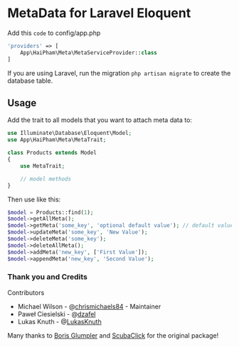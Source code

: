 # MetaData for Laravel Eloquent


Add this `code` to config/app.php

```php
'providers' => [
    App\HaiPham\Meta\MetaServiceProvider::class
]
```

If you are using Laravel, run the migration `php artisan migrate` to create the database table.


## Usage
Add the trait to all models that you want to attach meta data to:

```php
use Illuminate\Database\Eloquent\Model;
use App\HaiPham\Meta\MetaTrait;

class Products extends Model
{
    use MetaTrait;

    // model methods
}
```

Then use like this:

```php
$model = Products::find(1);
$model->getAllMeta();
$model->getMeta('some_key', 'optional default value'); // default value only returned if no meta found.
$model->updateMeta('some_key', 'New Value');
$model->deleteMeta('some_key');
$model->deleteAllMeta();
$model->addMeta('new_key', ['First Value']);
$model->appendMeta('new_key', 'Second Value');
```

### Thank you and Credits
Contributors
  - Michael Wilson - @[chrismichaels84](http://github.com/chrismichaels84) - Maintainer
  - Paweł Ciesielski - @[dzafel](http://github.com/dzafel)
  - Lukas Knuth - @[LukasKnuth](http://github.com/LukasKnuth)
 
Many thanks to [Boris Glumpler](https://github.com/shabushabu) and [ScubaClick](https://github.com/ScubaClick) for the original package!


